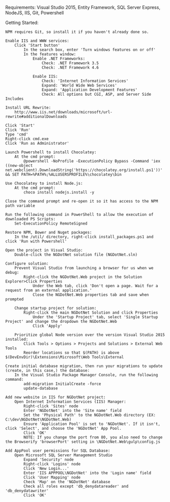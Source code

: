 Requirements: Visual Studio 2015, Entity Framework, SQL Server Express, NodeJS, IIS, Git, Powershell

Getting Started:

    NPM requires Git, so install it if you haven't already done so.
    
    Enable IIS and WWW services:
        Click 'Start button'
            In the search box, enter 'Turn windows features on or off'
            In the features window:
                Enable .NET Frameworks:
                    Check: .NET Framework 3.5
                    Check: .NET Framework 4.6

                Enable IIS:    
                    Check: 'Internet Information Services'
                    Expand: 'World Wide Web Services'
                    Expand: 'Application Development Features'
                    Check: All options but CGI, ASP, and Server Side Includes
                
    Install URL Rewrite:
        http://www.iis.net/downloads/microsoft/url-rewrite#additionalDownloads
    
    Click 'Start'
    Click 'Run'
    Type 'cmd'
    Right-click cmd.exe
    Click 'Run as Administrator'
    
    Launch Powershell to install Chocolatey:
        At the cmd prompt:
            @powershell -NoProfile -ExecutionPolicy Bypass -Command 'iex ((new-object net.webclient).DownloadString('https://chocolatey.org/install.ps1'))' && SET PATH=%PATH%;%ALLUSERSPROFILE%\chocolatey\bin

    Use Chocolatey to install Node.js:
        At the cmd prompt:
            choco install nodejs.install -y
    
    Close the command prompt and re-open it so it has access to the NPM path variable

    Run the following command in PowerShell to allow the execution of downloaded PS Scripts:
        Set-ExecutionPolicy RemoteSigned

	Restore NPM, Bower and Nuget packages:
        In the /util/ directory, right-click install_packages.ps1 and click 'Run with Powershell'

	Open the project in Visual Studio:
        Double-click the NGDotNet solution file (NGDotNet.sln)

    Configure solution:
        Prevent Visual Studio from launching a browser for us when we debug:
            Right-click the NGDotNet.Web project in the Solution Explorer>Click Properties
                Under the Web tab, click 'Don't open a page. Wait for a request from an external application.'
                Close the NGDotNet.Web properties tab and save when prompted

        Change startup project for solution:
            Right-click the main NGDotNet Solution and click Properties
                Under the 'Startup Project' tab, select 'Single Startup Project' and change the dropdown the NGDotNet.Web
                Click 'Apply'
                
        Prioritize global Node version over the version Visual Studio 2015 installed:
            Click Tools > Options > Projects and Solutions > External Web Tools
            Reorder locations so that $(PATH) is above $(DevEnvDir)\Extensions\Microsoft\Web Tools\External

    Create initial database migration, then run your migrations to update (create, in this case,) the database:
        In the Visual Studio Package Manager Console, run the following command:
            add-migration InitialCreate -force
            update-database

    Add new website in IIS for NGDotNet project:
        Open Internet Information Services (IIS) Manager:
            Right-click 'Sites' node
            Enter 'NGDotNet' into the 'Site name' field
            Set the 'Physical Path' to the NGDotNet.Web directory (EX: C:\dev\NGDotNet\NGDotNet.Web)
            Ensure 'Application Pool' is set to 'NGDotNet'. If it isn't, click 'Select', and choose the 'NGDotNet' App Pool.
            Click 'OK'
            NOTE: If you change the port from 80, you also need to change the Browserify 'browserPort' setting in \NGDotNet.Web\gulp\config.js
            
    Add AppPool user permissions for SQL Database:
        Open Microsoft SQL Server Management Studio
            Expand 'Security' node
            Right-click 'Logins' node
            Click 'New Login...'
            Enter 'IIS APPPOOL\NGDotNet' into the 'Login name' field
            Click 'User Mapping' node
            Check 'Map' on the 'NGDotNet' database
            Check all roles except 'db_denydatareader' and 'db_denydatawriter'
            Click 'OK'
